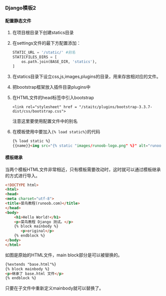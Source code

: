 ### **Django模板2**

#### **配置静态文件**

1. 在项目根目录下创建statics目录

2. 在settings文件的最下方配置添加：

   ```python
   STATIC_URL = '/static/' #别名
   STATICFILES_DIRS = [
       os.path.join(BASE_DIR, 'statics'),
   ]
   ```

3. 在statics目录下设立css,js,images,plugins的目录，用来存放相对应的文件。

4. 把bootstrap框架放入插件目录plugins中

5. 在HTML文件的head标签中引入bootstrap

   `<link rel="stylesheet" href = "/staitc/plugins/bootstrap-3.3.7-dist/css/bootstrap.css">`

   注意这里要使用配置文件中的别名

6. 在模板使用中要加入`{% load static%}`的代码

   ```html
   {% load static %}
   {{name}}<img src="{% static "images/runoob-logo.png" %}" alt="runoob-logo">
   ```

#### **模板继承**

当两个模板HTML文件非常相近，只有模板需要改动时，这时就可以通过模板继承的方式进行导入。

```html
<!DOCTYPE html>
<html>
<head>
<meta charset="utf-8">
<title>菜鸟教程(runoob.com)</title>
</head>
<body>
    <h1>Hello World!</h1>
    <p>菜鸟教程 Django 测试。</p>
    {% block mainbody %}
       <p>original</p>
    {% endblock %}
</body>
</html>
```

如图是原始的HTML文件，main block部分是可以被替换的。

```html
{%extends "base.html"%}
{% block mainbody %}
<p>继承了 base.html 文件</p>
{% endblock %}
```

只要在子文件中重新定义mainbody就可以替换了。